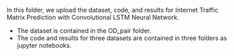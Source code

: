 In this folder, we upload the dataset, code, and results for Internet Traffic Matrix Prediction with Convolutional LSTM Neural Network.

* The dataset is contained in the OD_pair folder.
* The code and results for three datasets are contained in three folders as jupyter notebooks.